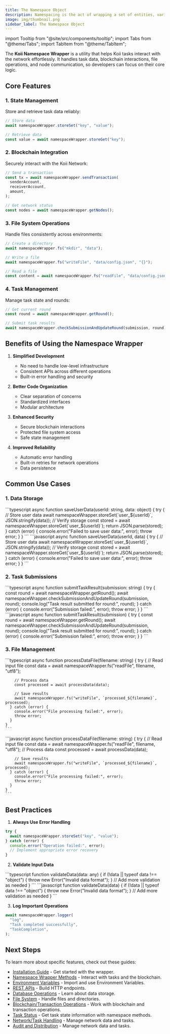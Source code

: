```yaml
---
title: The Namespace Object
description: Namespacing is the act of wrapping a set of entities, variables, functions, and objects under a single umbrella term.
image: img/thumbnail.png
sidebar_label: The Namespace Object
---
```


import Tooltip from "@site/src/components/tooltip";
import Tabs from "@theme/Tabs";
import TabItem from "@theme/TabItem";

The **Koii Namespace Wrapper** is a utility that helps Koii tasks interact with the network effortlessly. It handles task data, blockchain interactions, file operations, and node communication, so developers can focus on their core logic.

## Core Features

### 1. State Management

Store and retrieve task data reliably:

```typescript
// Store data
await namespaceWrapper.storeSet("key", "value");

// Retrieve data
const value = await namespaceWrapper.storeGet("key");
```

### 2. Blockchain Integration

Securely interact with the Koii Network:

```typescript
// Send a transaction
const tx = await namespaceWrapper.sendTransaction(
  senderAccount,
  receiverAccount,
  amount,
);

// Get network status
const nodes = await namespaceWrapper.getNodes();
```

### 3. File System Operations

Handle files consistently across environments:

```typescript
// Create a directory
await namespaceWrapper.fs("mkdir", "data");

// Write a file
await namespaceWrapper.fs("writeFile", "data/config.json", "{}");

// Read a file
const content = await namespaceWrapper.fs("readFile", "data/config.json");
```

### 4. Task Management

Manage task state and rounds:

```typescript
// Get current round
const round = await namespaceWrapper.getRound();

// Submit task results
await namespaceWrapper.checkSubmissionAndUpdateRound(submission, round);
```

## Benefits of Using the Namespace Wrapper

1. **Simplified Development**

   - No need to handle low-level infrastructure
   - Consistent APIs across different operations
   - Built-in error handling and security

2. **Better Code Organization**

   - Clear separation of concerns
   - Standardized interfaces
   - Modular architecture

3. **Enhanced Security**

   - Secure blockchain interactions
   - Protected file system access
   - Safe state management

4. **Improved Reliability**
   - Automatic error handling
   - Built-in retries for network operations
   - Data persistence

## Common Use Cases

### 1. Data Storage

<Tabs>
  <TabItem value="typescript" label="Typescript">
    ```typescript
    async function saveUserData(userId: string, data: object) {
      try {
        // Store user data
        await namespaceWrapper.storeSet(`user_${userId}`, JSON.stringify(data));
        // Verify storage
        const stored = await namespaceWrapper.storeGet(`user_${userId}`);
        return JSON.parse(stored);
      } catch (error) {
        console.error("Failed to save user data:", error);
        throw error;
      }
    }
    ```

  </TabItem>  
  <TabItem value="javascript" label="JavaScript">
    ```javascript
    async function saveUserData(userId, data) { 
      try { 
        // Store user data 
        await namespaceWrapper.storeSet(`user_${userId}`, JSON.stringify(data));
        // Verify storage  
        const stored = await namespaceWrapper.storeGet(`user_${userId}`);  
        return JSON.parse(stored);  
      } catch (error) {  
        console.error("Failed to save user data:", error);  
        throw error;  
      }  
    }  
    ```

  </TabItem>
</Tabs>

### 2. Task Submissions

<Tabs>
  <TabItem value="typescript" label="Typescript">
    ```typescript
    async function submitTaskResult(submission: string) {
      try {
        const round = await namespaceWrapper.getRound();
        await namespaceWrapper.checkSubmissionAndUpdateRound(submission, round);
        console.log("Task result submitted for round:", round);
      } catch (error) {
        console.error("Submission failed:", error);
        throw error;
      }
    }
    ```

  </TabItem>  
  <TabItem value="javascript" label="JavaScript">
    ```javascript
    async function submitTaskResult(submission) { 
      try { 
        const round = await namespaceWrapper.getRound(); 
        await namespaceWrapper.checkSubmissionAndUpdateRound(submission, round);
        console.log("Task result submitted for round:", round);  
      } catch (error) {  
        console.error("Submission failed:", error);  
        throw error;  
      }  
    }  
    ```

  </TabItem>
</Tabs>

### 3. File Management

<Tabs>
  <TabItem value="typescript" label="Typescript">
    ```typescript
    async function processDataFile(filename: string) {
      try {
        // Read input file
        const data = await namespaceWrapper.fs("readFile", filename, "utf8");

        // Process data
        const processed = await processData(data);

        // Save results
        await namespaceWrapper.fs("writeFile", `processed_${filename}`, processed);
      } catch (error) {
        console.error("File processing failed:", error);
        throw error;
      }
    }
    ```

  </TabItem>  
  <TabItem value="javascript" label="JavaScript">
    ```javascript
    async function processDataFile(filename: string) {
       try { 
        // Read input file 
        const data = await namespaceWrapper.fs("readFile", filename, "utf8");
        // Process data  
        const processed = await processData(data);

        // Save results
        await namespaceWrapper.fs("writeFile", `processed_${filename}`, processed);
      } catch (error) {
        console.error("File processing failed:", error);
        throw error;
      }
    }
    ```

  </TabItem>
</Tabs>

## Best Practices

1. **Always Use Error Handling**

```typescript
try {
  await namespaceWrapper.storeSet("key", "value");
} catch (error) {
  console.error("Operation failed:", error);
  // Implement appropriate error recovery
}
```

2. **Validate Input Data**

<Tabs>
  <TabItem value="typescript" label="Typescript">
    ```typescript
    function validateData(data: any) {
      if (!data || typeof data !== "object") {
        throw new Error("Invalid data format");
      }
      // Add more validation as needed
    }
    ```
  </TabItem>  
  <TabItem value="javascript" label="JavaScript">
    ```javascript
    function validateData(data) {
      if (!data || typeof data !== "object") {
        throw new Error("Invalid data format");
      }
      // Add more validation as needed
    }
    ```
  </TabItem>
</Tabs>

3. **Log Important Operations**

```typescript
await namespaceWrapper.logger(
  "log",
  "Task completed successfully",
  "TaskCompletion",
);
```

## Next Steps

To learn more about specific features, check out these guides:

- [Installation Guide](./installing-namespace-wrapper.md) - Get started with the wrapper.
- [Namespace Wrapper Methods](./methodName.md) - Interact with tasks and the blockchain.
- [Environment Variables](./environment-variables.md) - Import and use Environment Variables.
- [REST APIs](./rest-apis.md) - Build HTTP endpoints.
- [Database Operations](./nedb.md) - Learn about data storage.
- [File System](./filesystem-access.md) - Handle files and directories.
- [Blockchain/Transaction Operations](./wallet-signatures.md) - Work with blockchain and transaction operations.
- [Task Status](./task-state.md) - Get task state information with namespace methods.
- [Network/Task Handling](./network-task-handling.md) - Manage network data and tasks.
- [Audit and Distribution](./audit-distribution-operations.md) - Manage network data and tasks.
